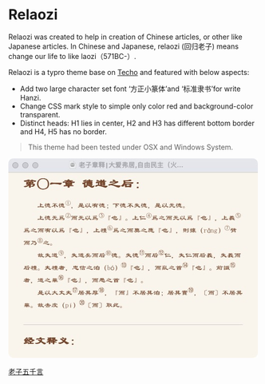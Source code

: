 # Relaozi

Relaozi was created to help in creation of Chinese articles, or other like Japanese articles. In Chinese and Japanese, relaozi (回归老子) means change our life to like laozi（571BC-）.

Relaozi is a typro theme base on [Techo](https://github.com/lfkdsk/techo.css) and featured with below aspects:

- Add two large character set font ‘方正小篆体’and ‘标准隶书’for write Hanzi.
- Change CSS mark style to simple only color red and background-color transparent.
- Distinct heads: H1 lies in center, H2 and H3 has different bottom border and H4, H5 has no border.

> This theme had been tested under OSX and Windows System. 

![lz5000](img/lz5000.png)

[老子五千言](www.lz5000.com)